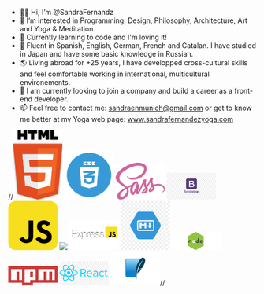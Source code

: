 - 👋🏽 Hi, I’m @SandraFernandz
- 💎 I’m interested in Programming, Design, Philosophy, Architecture, Art and Yoga & Meditation.
- 💫 Currently learning to code and I'm loving it!
- 💬 Fluent in Spanish, English, German, French and Catalan. I have studied in Japan and have some basic knowledge in Russian.
- 🌎 Living abroad for +25 years, I have developped cross-cultural skills and feel comfortable working in international, multicultural        environements.
- 👀 I am currently looking to join a company and build a career as a front-end developer.
- 📫 Feel free to contact me: sandraenmunich@gmail.com or get to know me better at my Yoga web page: www.sandrafernandezyoga.com

//<img src="images/HTML5.png" width = "100"> <img src="images/CSS.png" width = "100"> <img src="images/SASS.png" width = "100"> <img src="images/bootstrap.png" width = "100"> <img src="images/javascript.png" width = "100"> <img src="images/gulp.png" width = "100">
<img src="images/expressJS.png" width = "100"> <img src="images/markdown.png" width = "100"> <img src="images/node.png" width = "100">
<img src="images/npm.png" width = "100"> <img src="images/react.png" width = "100"> <img src="images/sqlite.png" width = "100">//
 


<!---
SandraFernandz/SandraFernandz is a ✨ special ✨ repository because its `README.md` (this file) appears on your GitHub profile.
You can click the Preview link to take a look at your changes.
--->
